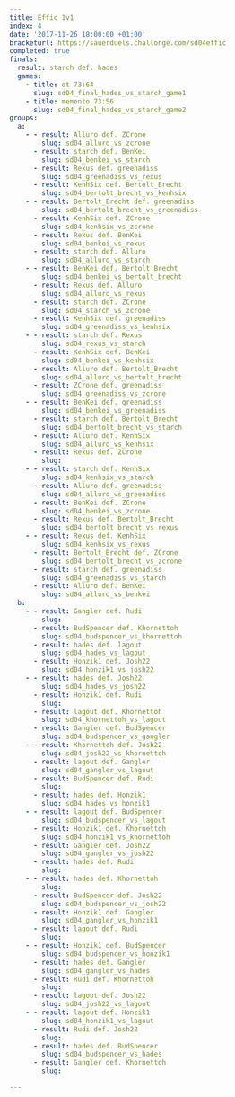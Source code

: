```yaml
---
title: Effic 1v1
index: 4
date: '2017-11-26 18:00:00 +01:00'
bracketurl: https://sauerduels.challonge.com/sd04effic
completed: true
finals:
  result: starch def. hades
  games:
    - title: ot 73:64
      slug: sd04_final_hades_vs_starch_game1
    - title: memento 73:56
      slug: sd04_final_hades_vs_starch_game2
groups:
  a:
    - - result: Alluro def. ZCrone
        slug: sd04_alluro_vs_zcrone
      - result: starch def. BenKei
        slug: sd04_benkei_vs_starch
      - result: Rexus def. greenadiss
        slug: sd04_greenadiss_vs_rexus
      - result: KenhSix def. Bertolt_Brecht
        slug: sd04_bertolt_brecht_vs_kenhsix
    - - result: Bertolt_Brecht def. greenadiss
        slug: sd04_bertolt_brecht_vs_greenadiss
      - result: KenhSix def. ZCrone
        slug: sd04_kenhsix_vs_zcrone
      - result: Rexus def. BenKei
        slug: sd04_benkei_vs_rexus
      - result: starch def. Alluro
        slug: sd04_alluro_vs_starch
    - - result: BenKei def. Bertolt_Brecht
        slug: sd04_benkei_vs_bertolt_brecht
      - result: Rexus def. Alluro
        slug: sd04_alluro_vs_rexus
      - result: starch def. ZCrone
        slug: sd04_starch_vs_zcrone
      - result: KenhSix def. greenadiss
        slug: sd04_greenadiss_vs_kenhsix
    - - result: starch def. Rexus
        slug: sd04_rexus_vs_starch
      - result: KenhSix def. BenKei
        slug: sd04_benkei_vs_kenhsix
      - result: Alluro def. Bertolt_Brecht
        slug: sd04_alluro_vs_bertolt_brecht
      - result: ZCrone def. greenadiss
        slug: sd04_greenadiss_vs_zcrone
    - - result: BenKei def. greenadiss
        slug: sd04_benkei_vs_greenadiss
      - result: starch def. Bertolt_Brecht
        slug: sd04_bertolt_brecht_vs_starch
      - result: Alluro def. KenhSix
        slug: sd04_alluro_vs_kenhsix
      - result: Rexus def. ZCrone
        slug: 
    - - result: starch def. KenhSix
        slug: sd04_kenhsix_vs_starch
      - result: Alluro def. greenadiss
        slug: sd04_alluro_vs_greenadiss
      - result: BenKei def. ZCrone
        slug: sd04_benkei_vs_zcrone
      - result: Rexus def. Bertolt_Brecht
        slug: sd04_bertolt_brecht_vs_rexus
    - - result: Rexus def. KenhSix
        slug: sd04_kenhsix_vs_rexus
      - result: Bertolt_Brecht def. ZCrone
        slug: sd04_bertolt_brecht_vs_zcrone
      - result: starch def. greenadiss
        slug: sd04_greenadiss_vs_starch
      - result: Alluro def. BenKei
        slug: sd04_alluro_vs_benkei
  b:
    - - result: Gangler def. Rudi
        slug: 
      - result: BudSpencer def. Khornettoh
        slug: sd04_budspencer_vs_khornettoh
      - result: hades def. lagout
        slug: sd04_hades_vs_lagout
      - result: Honzik1 def. Josh22
        slug: sd04_honzik1_vs_josh22
    - - result: hades def. Josh22
        slug: sd04_hades_vs_josh22
      - result: Honzik1 def. Rudi
        slug: 
      - result: lagout def. Khornettoh
        slug: sd04_khornettoh_vs_lagout
      - result: Gangler def. BudSpencer
        slug: sd04_budspencer_vs_gangler
    - - result: Khornettoh def. Josh22
        slug: sd04_josh22_vs_khornettoh
      - result: lagout def. Gangler
        slug: sd04_gangler_vs_lagout
      - result: BudSpencer def. Rudi
        slug: 
      - result: hades def. Honzik1
        slug: sd04_hades_vs_honzik1
    - - result: lagout def. BudSpencer
        slug: sd04_budspencer_vs_lagout
      - result: Honzik1 def. Khornettoh
        slug: sd04_honzik1_vs_khornettoh
      - result: Gangler def. Josh22
        slug: sd04_gangler_vs_josh22
      - result: hades def. Rudi
        slug: 
    - - result: hades def. Khornettoh
        slug: 
      - result: BudSpencer def. Josh22
        slug: sd04_budspencer_vs_josh22
      - result: Honzik1 def. Gangler
        slug: sd04_gangler_vs_honzik1
      - result: lagout def. Rudi
        slug: 
    - - result: Honzik1 def. BudSpencer
        slug: sd04_budspencer_vs_honzik1
      - result: hades def. Gangler
        slug: sd04_gangler_vs_hades
      - result: Rudi def. Khornettoh
        slug: 
      - result: lagout def. Josh22
        slug: sd04_josh22_vs_lagout
    - - result: lagout def. Honzik1
        slug: sd04_honzik1_vs_lagout
      - result: Rudi def. Josh22
        slug: 
      - result: hades def. BudSpencer
        slug: sd04_budspencer_vs_hades
      - result: Gangler def. Khornettoh
        slug: 

---
```

